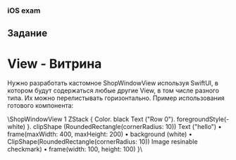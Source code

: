 ### iOS exam

## Задание 
# View - Витрина 
Нужно разработать кастомное ShopWindowView используя SwiftUl, в котором будут содержаться любые другие View, в том числе разного типа. Их можно перелистывать горизонтально. Пример
использования готового компонента:

\ShopWindowView 1
ZStack {
Color. black
Text ("Row 0"). foregroundStyle(-white)
}. clipShape (RoundedRectangle(cornerRadius: 10))
Text ("hello")
• frame(maxWidth: 400, maxHeight: 200)
• background (white)
• ClipShape(RoundedRectangle(cornerRadius: 10))
Image resinable checkmark)
• frame(width: 100, height: 100)
}\
